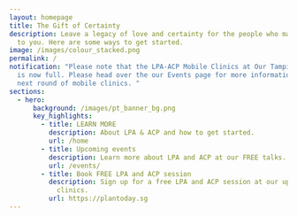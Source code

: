 ```yaml
---
layout: homepage
title: The Gift of Certainty
description: Leave a legacy of love and certainty for the people who matter most
  to you. Here are some ways to get started.
image: /images/colour_stacked.png
permalink: /
notification: "Please note that the LPA-ACP Mobile Clinics at Our Tampines Hub
  is now full. Please head over the our Events page for more information on the
  next round of mobile clinics. "
sections:
  - hero:
      background: /images/pt_banner_bg.png
      key_highlights:
        - title: LEARN MORE
          description: About LPA & ACP and how to get started.
          url: /home
        - title: Upcoming events
          description: Learn more about LPA and ACP at our FREE talks.
          url: /events/
        - title: Book FREE LPA and ACP session
          description: Sign up for a free LPA and ACP session at our upcoming mobile
            clinics.
          url: https://plantoday.sg
---
```

